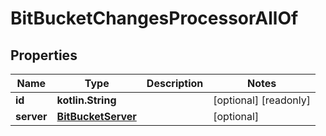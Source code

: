 
# BitBucketChangesProcessorAllOf

## Properties
Name | Type | Description | Notes
------------ | ------------- | ------------- | -------------
**id** | **kotlin.String** |  |  [optional] [readonly]
**server** | [**BitBucketServer**](BitBucketServer.md) |  |  [optional]



